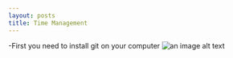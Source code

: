```yaml
---
layout: posts
title: Time Management
---
```


-First you need to install git on your computer
![an image alt text]({{ali6600alamdari.github.io}}/assets/images/git.png)